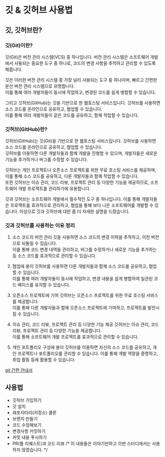 # 깃 & 깃허브 사용법
## 깃, 깃허브란?
### 깃(Git)이란?
깃(Git)은 버전 관리 시스템(VCS) 중 하나입니다. 버전 관리 시스템은 소프트웨어 개발에서 사용되는 중요한 도구 중 하나로, 코드의 변경 사항을 추적하고 관리할 수 있도록 해줍니다.

깃은 이러한 버전 관리 시스템 중 가장 널리 사용되는 도구 중 하나이며, 빠르고 간편한 분산 버전 관리 시스템으로 유명합니다.  
이를 통해 여러 개발자들이 동시에 작업하고, 변경된 코드를 쉽게 병합할 수 있습니다.

그리고 깃허브(GitHub)는 깃을 기반으로 한 웹호스팅 서비스입니다. 깃허브를 사용하면 소스 코드를 온라인으로 공유하고, 협업할 수 있습니다.  
이를 통해 여러 개발자들이 같은 코드를 공유하고, 함께 작업할 수 있습니다.

### 깃허브(GitHub)란?
깃허브(GitHub)는 깃(Git)을 기반으로 한 웹호스팅 서비스입니다. 깃허브를 사용하면 소스 코드를 온라인으로 공유하고, 협업할 수 있습니다.  
깃허브를 이용하면 다른 개발자들과 함께 개발을 진행할 수 있으며, 개발자들은 새로운 기능을 추가하거나 버그를 수정할 수 있습니다.

깃허브는 개인 프로젝트나 오픈소스 프로젝트를 위한 무료 호스팅 서비스를 제공하며, 이를 통해 소스 코드를 공유하고, 다른 개발자들과 함께 작업할 수 있습니다.  
또한 깃허브는 이슈 관리, 코드 리뷰, 프로젝트 관리 등 다양한 기능을 제공하므로, 소프트웨어 개발 프로젝트를 관리하기에 유용합니다.

깃과 깃허브는 소프트웨어 개발에서 필수적인 도구 중 하나입니다. 이를 통해 개발자들은 프로젝트를 효과적으로 관리하고, 협업을 통해 보다 나은 소프트웨어를 개발할 수 있습니다. 이상으로 깃과 깃허브에 대한 좀 더 자세한 설명을 드렸습니다.

### 깃과 깃허브를 사용하는 이유 정리
1. 소스 코드의 버전 관리
깃을 사용하면 소스 코드의 변경 이력을 추적하고, 이전 버전으로 되돌릴 수 있습니다.  
이를 통해 코드 변경 내역을 관리하고, 버그를 수정하거나 새로운 기능을 추가하는 등 소스 코드를 효과적으로 관리할 수 있습니다.

2. 협업에 용이
깃허브를 사용하면 다른 개발자들과 함께 소스 코드를 공유하고, 협업할 수 있습니다.  
이를 통해 여러 개발자들이 동시에 작업하고, 변경 내용을 쉽게 병합하여 일관된 코드 베이스를 유지할 수 있습니다.

3. 오픈소스 프로젝트에 기여
깃허브는 오픈소스 프로젝트를 위한 무료 호스팅 서비스를 제공합니다.  
이를 통해 다른 개발자들과 함께 오픈소스 프로젝트에 기여하고, 프로젝트를 발전시킬 수 있습니다.

4. 이슈 관리, 코드 리뷰, 프로젝트 관리 등 다양한 기능 제공
깃허브는 이슈 관리, 코드 리뷰, 프로젝트 관리 등 다양한 기능을 제공합니다.  
이를 통해 소프트웨어 개발 프로젝트를 효과적으로 관리할 수 있습니다.

5. 개인 포트폴리오 구성에 용이
깃허브를 이용하면 자신의 소스 코드를 공유하고, 개인 프로젝트나 포트폴리오를 관리할 수 있습니다. 이를 통해 개발 역량을 증명하고, 취업 활동 등에 활용할 수 있습니다.

[git 간편 안내서](https://rogerdudler.github.io/git-guide/index.ko.html)

## 사용법
- 깃허브 가입하기
- 깃 설치
- 레포지터리(저장소) 클론
- 브랜치 만들기
- 코드 수정해보기
- 변경사항 커밋하기
- 커밋 내용 푸시하기
- PR(풀 리퀘스트)과 코드 리뷰 /* 이 내용들은 이야기만하고 이번 스터디에서는 사용하지 않겠습니다. */

